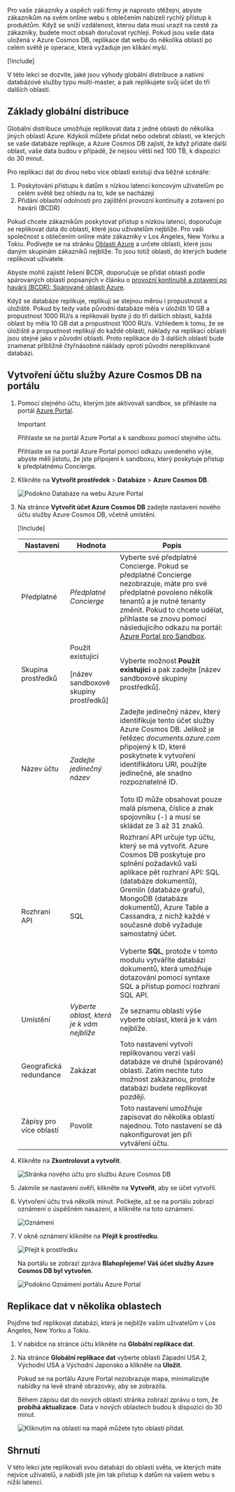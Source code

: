 Pro vaše zákazníky a úspěch vaší firmy je naprosto stěžejní, abyste zákazníkům na svém online webu s oblečením nabízeli rychlý přístup k produktům. Když se sníží vzdálenost, kterou data musí urazit na cestě za zákazníky, budete moct obsah doručovat rychleji. Pokud jsou vaše data uložená v Azure Cosmos DB, replikace dat webu do několika oblastí po celém světě je operace, která vyžaduje jen klikání myší.

<!-- Activate the sandbox -->
[!include[](../../../includes/azure-sandbox-activate.md)]

V této lekci se dozvíte, jaké jsou výhody globální distribuce a nativní databázové služby typu multi-master, a pak replikujete svůj účet do tří dalších oblastí.

## <a name="global-distribution-basics"></a>Základy globální distribuce

Globální distribuce umožňuje replikovat data z jedné oblasti do několika jiných oblastí Azure. Kdykoli můžete přidat nebo odebrat oblasti, ve kterých se vaše databáze replikuje, a Azure Cosmos DB zajistí, že když přidáte další oblast, vaše data budou v případě, že nejsou větší než 100 TB, k dispozici do 30 minut.

Pro replikaci dat do dvou nebo více oblastí existují dva běžné scénáře:

1. Poskytování přístupu k datům s nízkou latencí koncovým uživatelům po celém světě bez ohledu na to, kde se nacházejí
2. Přidání oblastní odolnosti pro zajištění provozní kontinuity a zotavení po havárii (BCDR)

Pokud chcete zákazníkům poskytovat přístup s nízkou latencí, doporučuje se replikovat data do oblastí, které jsou uživatelům nejblíže. Pro vaši společnost s oblečením online máte zákazníky v Los Angeles, New Yorku a Tokiu. Podívejte se na stránku [Oblasti Azure](https://azure.microsoft.com/global-infrastructure/regions/) a určete oblasti, které jsou daným skupinám zákazníků nejblíže. To jsou totiž oblasti, do kterých budete replikovat uživatele.

Abyste mohli zajistit řešení BCDR, doporučuje se přidat oblasti podle spárovaných oblastí popsaných v článku o [provozní kontinuitě a zotavení po havárii (BCDR): Spárované oblasti Azure](https://azure.microsoft.com/documentation/articles/best-practices-availability-paired-regions/).

Když se databáze replikuje, replikují se stejnou měrou i propustnost a úložiště. Pokud by tedy vaše původní databáze měla v úložišti 10 GB a propustnost 1000 RU/s a replikovali byste ji do tří dalších oblastí, každá oblast by měla 10 GB dat a propustnost 1000 RU/s. Vzhledem k tomu, že se úložiště a propustnost replikují do každé oblasti, náklady na replikaci oblasti jsou stejné jako v původní oblasti. Proto replikace do 3 dalších oblastí bude znamenat přibližně čtyřnásobné náklady oproti původní nereplikované databázi.

## <a name="creating-an-azure-cosmos-db-account-in-the-portal"></a>Vytvoření účtu služby Azure Cosmos DB na portálu

1. Pomocí stejného účtu, kterým jste aktivovali sandbox, se přihlaste na portál [Azure Portal](https://portal.azure.com/learn.docs.microsoft.com?azure-portal=true).

    > [!IMPORTANT]
    > Přihlaste se na portál Azure Portal a k sandboxu pomocí stejného účtu.
    >
    > Přihlaste se na portál Azure Portal pomocí odkazu uvedeného výše, abyste měli jistotu, že jste připojení k sandboxu, který poskytuje přístup k předplatnému Concierge.

1. Klikněte na **Vytvořit prostředek** > **Databáze** > **Azure Cosmos DB**.

   ![Podokno Databáze na webu Azure Portal](../media/2-global-distribution/2-create-nosql-db-databases-json-tutorial.png)

1. Na stránce **Vytvořit účet Azure Cosmos DB** zadejte nastavení nového účtu služby Azure Cosmos DB, včetně umístění.

    <!-- Resource selection -->  
    [!include[](../../../includes/azure-sandbox-regions-first-mention-note-friendly.md)]

    Nastavení|Hodnota|Popis
    ---|---|---
    Předplatné|*Předplatné Concierge*|Vyberte své předplatné Concierge. Pokud se předplatné Concierge nezobrazuje, máte pro své předplatné povoleno několik tenantů a je nutné tenanty změnit. Pokud to chcete udělat, přihlaste se znovu pomocí následujícího odkazu na portál: [Azure Portal pro Sandbox](https://portal.azure.com/learn.docs.microsoft.com?azure-portal=true).
    Skupina prostředků|Použít existující<br><br><rgn>[název sandboxové skupiny prostředků]</rgn>|Vyberte možnost **Použít existující** a pak zadejte <rgn>[název sandboxové skupiny prostředků]</rgn>.
    Název účtu|*Zadejte jedinečný název*|Zadejte jedinečný název, který identifikuje tento účet služby Azure Cosmos DB. Jelikož je řetězec *documents.azure.com* připojený k ID, které poskytnete k vytvoření identifikátoru URI, použijte jedinečné, ale snadno rozpoznatelné ID.<br><br>Toto ID může obsahovat pouze malá písmena, číslice a znak spojovníku (-) a musí se skládat ze 3 až 31 znaků.
    Rozhraní API|SQL|Rozhraní API určuje typ účtu, který se má vytvořit. Azure Cosmos DB poskytuje pro splnění požadavků vaší aplikace pět rozhraní API: SQL (databáze dokumentů), Gremlin (databáze grafu), MongoDB (databáze dokumentů), Azure Table a Cassandra, z nichž každé v současné době vyžaduje samostatný účet. <br><br>Vyberte **SQL**, protože v tomto modulu vytváříte databázi dokumentů, která umožňuje dotazování pomocí syntaxe SQL a přístup pomocí rozhraní SQL API.|
    Umístění|*Vyberte oblast, která je k vám nejblíže*|Ze seznamu oblastí výše vyberte oblast, která je k vám nejblíže.
    Geografická redundance| Zakázat | Toto nastavení vytvoří replikovanou verzi vaší databáze ve druhé (spárované) oblasti. Zatím nechte tuto možnost zakázanou, protože databázi budete replikovat později.
    Zápisy pro více oblastí | Povolit | Toto nastavení umožňuje zapisovat do několika oblastí najednou. Toto nastavení se dá nakonfigurovat jen při vytváření účtu.

1. Klikněte na **Zkontrolovat a vytvořit**.

    ![Stránka nového účtu pro službu Azure Cosmos DB](../media/2-global-distribution/2-azure-cosmos-db-create-new-account.png)

1. Jakmile se nastavení ověří, klikněte na **Vytvořit**, aby se účet vytvořil.

1. Vytvoření účtu trvá několik minut. Počkejte, až se na portálu zobrazí oznámení o úspěšném nasazení, a klikněte na toto oznámení.

    ![Oznámení](../media/2-global-distribution/2-azure-cosmos-db-notification.png)

1. V okně oznámení klikněte na **Přejít k prostředku**.

    ![Přejít k prostředku](../media/2-global-distribution/2-azure-cosmos-db-go-to-resource.png)

    Na portálu se zobrazí zpráva **Blahopřejeme! Váš účet služby Azure Cosmos DB byl vytvořen**.

    ![Podokno Oznámení portálu Azure Portal](../media/2-global-distribution/2-azure-cosmos-db-account-created.png)

## <a name="replicate-data-in-multiple-regions"></a>Replikace dat v několika oblastech

Pojďme teď replikovat databázi, která je nejblíže vašim uživatelům v Los Angeles, New Yorku a Tokiu.

1. V nabídce na stránce účtu klikněte na **Globální replikace dat**.
1. Na stránce **Globální replikace dat** vyberte oblasti Západní USA 2, Východní USA a Východní Japonsko a klikněte na **Uložit**.

    Pokud se na portálu Azure Portal nezobrazuje mapa, minimalizujte nabídky na levé straně obrazovky, aby se zobrazila.

    Během zápisu dat do nových oblastí stránka zobrazí zprávu o tom, že **probíhá aktualizace**. Data v nových oblastech budou k dispozici do 30 minut.

    ![Kliknutím na oblasti na mapě můžete tyto oblasti přidat.](../media/2-global-distribution/2-global-replication.gif)

## <a name="summary"></a>Shrnutí

V této lekci jste replikovali svou databázi do oblastí světa, ve kterých máte nejvíce uživatelů, a nabídli jste jim tak přístup k datům na vašem webu s nižší latencí.
